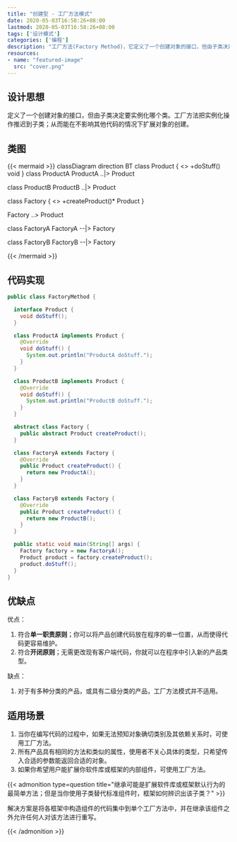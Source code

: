 ```yaml
---
title: "创建型 - 工厂方法模式"
date: 2020-05-03T16:58:26+08:00
lastmod: 2020-05-03T16:58:26+08:00
tags: ['设计模式']
categories: ['编程']
description: "工厂方法(Factory Method)，它定义了一个创建对象的接口，但由子类决定要实例化哪个类。工厂方法把实例化操作推迟到子类；从而能在不影响其他代码的情况下扩展对象的创建。"
resources:
- name: "featured-image"
  src: "cover.png"
---
```

<!--more-->
## 设计思想
定义了一个创建对象的接口，但由子类决定要实例化哪个类。工厂方法把实例化操作推迟到子类；从而能在不影响其他代码的情况下扩展对象的创建。

## 类图
{{< mermaid >}}
classDiagram
  direction BT
  class Product {
    <<interface>>
    +doStuff() void
  }
  class ProductA
  ProductA ..|> Product

  class ProductB
  ProductB ..|> Product

  class Factory {
    <<abstract>>
    +createProduct()* Product
  }

  Factory ..> Product

  class FactoryA
  FactoryA --|> Factory

  class FactoryB
  FactoryB --|> Factory

{{< /mermaid >}}

## 代码实现
```java
public class FactoryMethod {

  interface Product {
    void doStuff();
  }

  class ProductA implements Product {
    @Override
    void doStuff() {
      System.out.println("ProductA doStuff.");
    }
  }

  class ProductB implements Product {
    @Override
    void doStuff() {
      System.out.println("ProductB doStuff.");
    }
  }

  abstract class Factory {
    public abstract Product createProduct();
  }

  class FactoryA extends Factory {
    @Override
    public Product createProduct() {
      return new ProductA();
    }
  }

  class FactoryB extends Factory {
    @Override
    public Product createProduct() {
      return new ProductB();
    }
  }

  public static void main(String[] args) {
    Factory factory = new FactoryA();
    Product product = factory.createProduct();
    product.doStuff();
  }
}
```

## 优缺点
优点：
1. 符合**单一职责原则**；你可以将产品创建代码放在程序的单一位置，从而使得代码更容易维护。
2. 符合**开闭原则**；无需更改现有客户端代码，你就可以在程序中引入新的产品类型。

缺点：
1. 对于有多种分类的产品，或具有二级分类的产品，工厂方法模式并不适用。

## 适用场景
1. 当你在编写代码的过程中，如果无法预知对象确切类别及其依赖关系时，可使用工厂方法。
2. 所有产品具有相同的方法和类似的属性，使用者不关心具体的类型，只希望传入合适的参数能返回合适的对象。
3. 如果你希望用户能扩展你软件库或框架的内部组件，可使用工厂方法。

{{< admonition type=question title="继承可能是扩展软件库或框架默认行为的最简单方法；但是当你使用子类替代标准组件时，框架如何辨识出该子类？" >}}

解决方案是将各框架中构造组件的代码集中到单个工厂方法中，并在继承该组件之外允许任何人对该方法进行重写。

{{< /admonition >}}